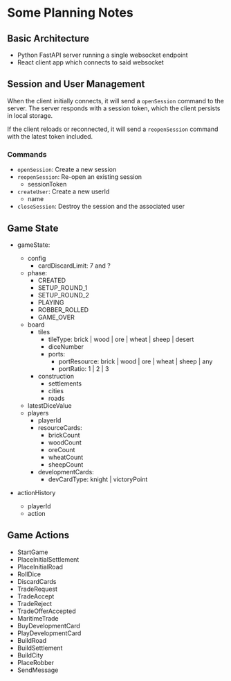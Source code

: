 # Some Planning Notes

## Basic Architecture

- Python FastAPI server running a single websocket endpoint
- React client app which connects to said websocket

## Session and User Management

When the client initially connects, it will send a `openSession` command to the server. The server responds with a session token, which the client persists in local storage.

If the client reloads or reconnected, it will send a `reopenSession` command with the latest token included.

### Commands

- `openSession`: Create a new session
- `reopenSession`: Re-open an existing session
  - sessionToken
- `createUser`: Create a new userId
  - name
- `closeSession`: Destroy the session and the associated user

## Game State

- gameState:

  - config
    - cardDiscardLimit: 7 and ?
  - phase:
    - CREATED
    - SETUP_ROUND_1
    - SETUP_ROUND_2
    - PLAYING
    - ROBBER_ROLLED
    - GAME_OVER
  - board
    - tiles
      - tileType: brick | wood | ore | wheat | sheep | desert
      - diceNumber
      - ports:
        - portResource: brick | wood | ore | wheat | sheep | any
        - portRatio: 1 | 2 | 3
    - construction
      - settlements
      - cities
      - roads
  - latestDiceValue
  - players
    - playerId
    - resourceCards:
      - brickCount
      - woodCount
      - oreCount
      - wheatCount
      - sheepCount
    - developmentCards:
      - devCardType: knight | victoryPoint

- actionHistory
  - playerId
  - action

## Game Actions

- StartGame
- PlaceInitialSettlement
- PlaceInitialRoad
- RollDice
- DiscardCards
- TradeRequest
- TradeAccept
- TradeReject
- TradeOfferAccepted
- MaritimeTrade
- BuyDevelopmentCard
- PlayDevelopmentCard
- BuildRoad
- BuildSettlement
- BuildCity
- PlaceRobber
- SendMessage
